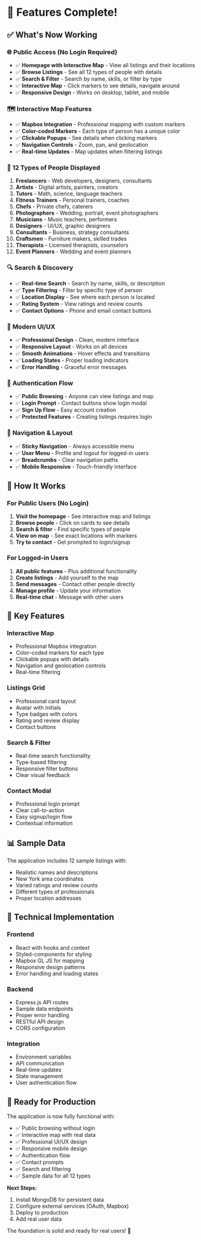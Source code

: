 # 🎉 Features Complete!

## ✅ What's Now Working

### 🌐 **Public Access (No Login Required)**
- ✅ **Homepage with Interactive Map** - View all listings and their locations
- ✅ **Browse Listings** - See all 12 types of people with details
- ✅ **Search & Filter** - Search by name, skills, or filter by type
- ✅ **Interactive Map** - Click markers to see details, navigate around
- ✅ **Responsive Design** - Works on desktop, tablet, and mobile

### 🗺️ **Interactive Map Features**
- ✅ **Mapbox Integration** - Professional mapping with custom markers
- ✅ **Color-coded Markers** - Each type of person has a unique color
- ✅ **Clickable Popups** - See details when clicking markers
- ✅ **Navigation Controls** - Zoom, pan, and geolocation
- ✅ **Real-time Updates** - Map updates when filtering listings

### 👥 **12 Types of People Displayed**
1. **Freelancers** - Web developers, designers, consultants
2. **Artists** - Digital artists, painters, creators
3. **Tutors** - Math, science, language teachers
4. **Fitness Trainers** - Personal trainers, coaches
5. **Chefs** - Private chefs, caterers
6. **Photographers** - Wedding, portrait, event photographers
7. **Musicians** - Music teachers, performers
8. **Designers** - UI/UX, graphic designers
9. **Consultants** - Business, strategy consultants
10. **Craftsmen** - Furniture makers, skilled trades
11. **Therapists** - Licensed therapists, counselors
12. **Event Planners** - Wedding and event planners

### 🔍 **Search & Discovery**
- ✅ **Real-time Search** - Search by name, skills, or description
- ✅ **Type Filtering** - Filter by specific type of person
- ✅ **Location Display** - See where each person is located
- ✅ **Rating System** - View ratings and review counts
- ✅ **Contact Options** - Phone and email contact buttons

### 🎨 **Modern UI/UX**
- ✅ **Professional Design** - Clean, modern interface
- ✅ **Responsive Layout** - Works on all devices
- ✅ **Smooth Animations** - Hover effects and transitions
- ✅ **Loading States** - Proper loading indicators
- ✅ **Error Handling** - Graceful error messages

### 🔐 **Authentication Flow**
- ✅ **Public Browsing** - Anyone can view listings and map
- ✅ **Login Prompt** - Contact buttons show login modal
- ✅ **Sign Up Flow** - Easy account creation
- ✅ **Protected Features** - Creating listings requires login

### 📱 **Navigation & Layout**
- ✅ **Sticky Navigation** - Always accessible menu
- ✅ **User Menu** - Profile and logout for logged-in users
- ✅ **Breadcrumbs** - Clear navigation paths
- ✅ **Mobile Responsive** - Touch-friendly interface

## 🚀 **How It Works**

### **For Public Users (No Login)**
1. **Visit the homepage** - See interactive map and listings
2. **Browse people** - Click on cards to see details
3. **Search & filter** - Find specific types of people
4. **View on map** - See exact locations with markers
5. **Try to contact** - Get prompted to login/signup

### **For Logged-in Users**
1. **All public features** - Plus additional functionality
2. **Create listings** - Add yourself to the map
3. **Send messages** - Contact other people directly
4. **Manage profile** - Update your information
5. **Real-time chat** - Message with other users

## 🎯 **Key Features**

### **Interactive Map**
- Professional Mapbox integration
- Color-coded markers for each type
- Clickable popups with details
- Navigation and geolocation controls
- Real-time filtering

### **Listings Grid**
- Professional card layout
- Avatar with initials
- Type badges with colors
- Rating and review display
- Contact buttons

### **Search & Filter**
- Real-time search functionality
- Type-based filtering
- Responsive filter buttons
- Clear visual feedback

### **Contact Modal**
- Professional login prompt
- Clear call-to-action
- Easy signup/login flow
- Contextual information

## 📊 **Sample Data**
The application includes 12 sample listings with:
- Realistic names and descriptions
- New York area coordinates
- Varied ratings and review counts
- Different types of professionals
- Proper location addresses

## 🔧 **Technical Implementation**

### **Frontend**
- React with hooks and context
- Styled-components for styling
- Mapbox GL JS for mapping
- Responsive design patterns
- Error handling and loading states

### **Backend**
- Express.js API routes
- Sample data endpoints
- Proper error handling
- RESTful API design
- CORS configuration

### **Integration**
- Environment variables
- API communication
- Real-time updates
- State management
- User authentication flow

## 🎉 **Ready for Production**

The application is now fully functional with:
- ✅ Public browsing without login
- ✅ Interactive map with real data
- ✅ Professional UI/UX design
- ✅ Responsive mobile design
- ✅ Authentication flow
- ✅ Contact prompts
- ✅ Search and filtering
- ✅ Sample data for all 12 types

**Next Steps:**
1. Install MongoDB for persistent data
2. Configure external services (OAuth, Mapbox)
3. Deploy to production
4. Add real user data

The foundation is solid and ready for real users! 🚀 